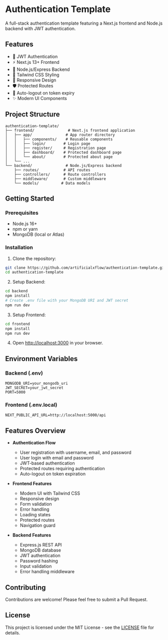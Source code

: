 # Authentication Template

A full-stack authentication template featuring a Next.js frontend and Node.js backend with JWT authentication.

## Features

- 🔐 JWT Authentication
- ⚡ Next.js 13+ Frontend
- 🚀 Node.js/Express Backend
- 🎨 Tailwind CSS Styling
- 📱 Responsive Design
- 🛡️ Protected Routes
- 🔄 Auto-logout on token expiry
- ✨ Modern UI Components

## Project Structure

```
authentication-template/
├── frontend/               # Next.js frontend application
│   ├── app/               # App router directory
│   │   ├── components/    # Reusable components
│   │   ├── login/        # Login page
│   │   ├── register/     # Registration page
│   │   ├── dashboard/    # Protected dashboard page
│   │   └── about/        # Protected about page
│   └── ...
└── backend/               # Node.js/Express backend
    ├── routes/           # API routes
    ├── controllers/      # Route controllers
    ├── middleware/       # Custom middleware
    └── models/          # Data models
```

## Getting Started

### Prerequisites

- Node.js 16+
- npm or yarn
- MongoDB (local or Atlas)

### Installation

1. Clone the repository:
```bash
git clone https://github.com/artificialxflow/authentication-template.git
cd authentication-template
```

2. Setup Backend:
```bash
cd backend
npm install
# Create .env file with your MongoDB URI and JWT secret
npm run dev
```

3. Setup Frontend:
```bash
cd frontend
npm install
npm run dev
```

4. Open [http://localhost:3000](http://localhost:3000) in your browser.

## Environment Variables

### Backend (.env)
```
MONGODB_URI=your_mongodb_uri
JWT_SECRET=your_jwt_secret
PORT=5000
```

### Frontend (.env.local)
```
NEXT_PUBLIC_API_URL=http://localhost:5000/api
```

## Features Overview

- **Authentication Flow**
  - User registration with username, email, and password
  - User login with email and password
  - JWT-based authentication
  - Protected routes requiring authentication
  - Auto-logout on token expiration

- **Frontend Features**
  - Modern UI with Tailwind CSS
  - Responsive design
  - Form validation
  - Error handling
  - Loading states
  - Protected routes
  - Navigation guard

- **Backend Features**
  - Express.js REST API
  - MongoDB database
  - JWT authentication
  - Password hashing
  - Input validation
  - Error handling middleware

## Contributing

Contributions are welcome! Please feel free to submit a Pull Request.

## License

This project is licensed under the MIT License - see the [LICENSE](LICENSE) file for details.